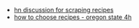 
- [hn discussion for scraping recipes](https://news.ycombinator.com/item?id=23142220)
- [how to choose recipes - oregon state 4h](https://catalog.extension.oregonstate.edu/sites/catalog/files/project/pdf/4-h93112.pdf)
